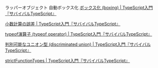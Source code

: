 ラッパーオブジェクト
自動ボックス化
[ボックス化 (boxing) | TypeScript入門『サバイバルTypeScript』](https://typescriptbook.jp/reference/values-types-variables/boxing)


[小数計算の誤差 | TypeScript入門『サバイバルTypeScript』](https://typescriptbook.jp/reference/values-types-variables/number/decimal-calculation-error)

[typeof演算子 (typeof operator) | TypeScript入門『サバイバルTypeScript』](https://typescriptbook.jp/reference/values-types-variables/typeof-operator)

[判別可能なユニオン型 (discriminated union) | TypeScript入門『サバイバルTypeScript』](https://typescriptbook.jp/reference/values-types-variables/discriminated-union)

[strictFunctionTypes | TypeScript入門『サバイバルTypeScript』](https://typescriptbook.jp/reference/tsconfig/strictfunctiontypes)
